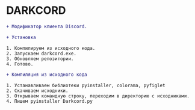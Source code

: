 # DARKCORD

```diff
+ Модификатор клиента Discord.
```

```diff
+ Установка
```

```
1. Компилируем из исходного кода.
2. Запускаем darkcord.exe.
3. Обновляем репозитории.
4. Готово.
```

```diff
+ Компиляция из исходного кода
```

```
1. Устанавливаем библиотеки pyinstaller, colorama, pyfiglet
2. Скачиваем исходники.
3. Открываем командную строку, переходим в директорию с исходниками.
4. Пишем pyinstaller Darkcord.py
```

